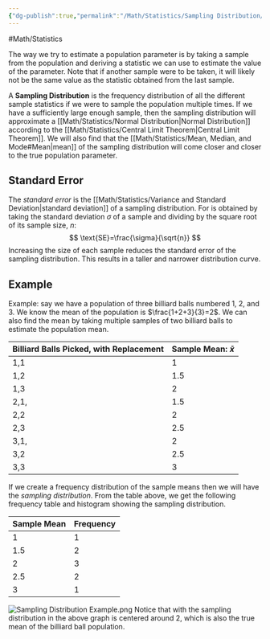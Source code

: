 ```yaml
---
{"dg-publish":true,"permalink":"/Math/Statistics/Sampling Distribution/","created":"2024-11-12T01:00:48.877-05:00","updated":"2024-12-01T18:22:41.399-05:00"}
---
```


#Math/Statistics 

The way we try to estimate a population parameter is by taking a sample from the population and deriving a statistic we can use to estimate the value of the parameter. Note that if another sample were to be taken, it will likely not be the same value as the statistic obtained from the last sample.

A **Sampling Distribution** is the frequency distribution of all the different sample statistics if we were to sample the population multiple times. If we have a sufficiently large enough sample, then the sampling distribution will approximate a [[Math/Statistics/Normal Distribution\|Normal Distribution]] according to the [[Math/Statistics/Central Limit Theorem\|Central Limit Theorem]]. We will also find that the [[Math/Statistics/Mean, Median, and Mode#Mean\|mean]] of the sampling distribution will come closer and closer to the true population parameter.

## Standard Error

The *standard error* is the [[Math/Statistics/Variance and Standard Deviation\|standard deviation]] of a sampling distribution. For  is obtained by taking the standard deviation $\sigma$ of a sample and dividing by the square root of its sample size, $n$:
$$
\text{SE}=\frac{\sigma}{\sqrt{n}}
$$
Increasing the size of each sample reduces the standard error of the sampling distribution. This results in a taller and narrower distribution curve.
## Example
Example: say we have a population of three billiard balls numbered 1, 2, and 3. We know the mean of the population is $\frac{1+2+3}{3}=2$. We can also find the mean by taking multiple samples of two billiard balls to estimate the population mean. 

| Billiard Balls Picked, with Replacement | Sample Mean: $\bar{x}$ |
| --------------------------------------- | ---------------------- |
| 1,1                                     | 1                      |
| 1,2                                     | 1.5                    |
| 1,3                                     | 2                      |
| 2,1,                                    | 1.5                    |
| 2,2                                     | 2                      |
| 2,3                                     | 2.5                    |
| 3,1,                                    | 2                      |
| 3,2                                     | 2.5                    |
| 3,3                                     | 3                      |
If we create a frequency distribution of the sample means then we will have the *sampling distribution*. From the table above, we get the following frequency table and histogram showing the sampling distribution.

| Sample Mean | Frequency |
| ----------- | --------- |
| 1           | 1         |
| 1.5         | 2         |
| 2           | 3         |
| 2.5         | 2         |
| 3           | 1         |
![Sampling Distribution Example.png](/img/user/Sampling%20Distribution%20Example.png)
Notice that with the sampling distribution in the above graph is centered around 2, which is also the true mean of the billiard ball population.